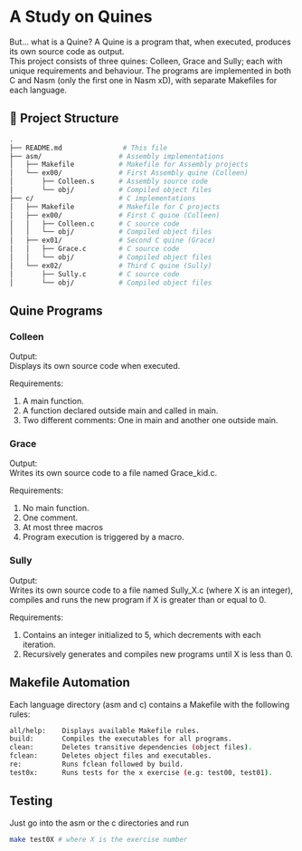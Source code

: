 # A Study on Quines

But... what is a Quine?
A Quine is a program that, when executed, produces its own source code as output.\
This project consists of three quines: Colleen, Grace and Sully;
each with unique requirements and behaviour.
The programs are implemented in both C and Nasm (only the first one in Nasm xD),
with separate Makefiles for each language.

## 📂 Project Structure

```sh
.
├── README.md               # This file
├── asm/                   # Assembly implementations
│   ├── Makefile           # Makefile for Assembly projects
│   └── ex00/              # First Assembly quine (Colleen)
│       ├── Colleen.s      # Assembly source code
│       └── obj/           # Compiled object files
├── c/                     # C implementations
│   ├── Makefile           # Makefile for C projects
│   ├── ex00/              # First C quine (Colleen)
│   │   ├── Colleen.c      # C source code
│   │   └── obj/           # Compiled object files
│   ├── ex01/              # Second C quine (Grace)
│   │   ├── Grace.c        # C source code
│   │   └── obj/           # Compiled object files
│   └── ex02/              # Third C quine (Sully)
│       ├── Sully.c        # C source code
│       └── obj/           # Compiled object files
```

## Quine Programs

### Colleen

Output:\
Displays its own source code when executed.

Requirements:

1. A main function.
1. A function declared outside main and called in main.
1. Two different comments: One in main and another one outside main.

### Grace

Output:\
Writes its own source code to a file named Grace_kid.c.

Requirements:

1. No main function.
1. One comment.
1. At most three macros
1. Program execution is triggered by a macro.

### Sully

Output:\
Writes its own source code to a file named Sully_X.c (where X is an integer),
compiles and runs the new program if X is greater than or equal to 0.

Requirements:

1. Contains an integer initialized to 5, which decrements with each iteration.
1. Recursively generates and compiles new programs until X is less than 0.

## Makefile Automation

Each language directory (asm and c) contains a Makefile with the following rules:

```sh
all/help:    Displays available Makefile rules.
build:       Compiles the executables for all programs.
clean:       Deletes transitive dependencies (object files).
fclean:      Deletes object files and executables.
re:          Runs fclean followed by build.
test0x:      Runs tests for the x exercise (e.g: test00, test01).
```

## Testing

Just go into the asm or the c directories and run

```sh
make test0X # where X is the exercise number
```
